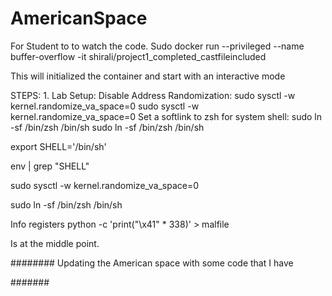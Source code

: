 # AmericanSpace
For Student to to watch the code.
Sudo docker run --privileged --name buffer-overflow -it shirali/project1_completed_castfileincluded


This will initialized the container and start with an interactive mode

STEPS: 1. Lab Setup: Disable Address Randomization: 
sudo sysctl -w kernel.randomize_va_space=0 sudo sysctl -w kernel.randomize_va_space=0 
Set a softlink to zsh for system shell: 
sudo ln -sf /bin/zsh /bin/sh sudo ln -sf /bin/zsh /bin/sh


export SHELL='/bin/sh'

env | grep "SHELL"

sudo sysctl -w kernel.randomize_va_space=0

sudo ln -sf /bin/zsh /bin/sh

Info registers 
python -c 'print("\x41" * 338)' > malfile

Is at the middle point.


########
Updating the American space with some code that I have 

#######
